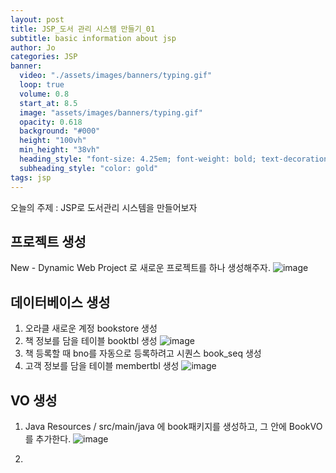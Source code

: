 ```yaml
---
layout: post
title: JSP_도서 관리 시스템 만들기_01
subtitle: basic information about jsp
author: Jo 
categories: JSP
banner:
  video: "./assets/images/banners/typing.gif"
  loop: true
  volume: 0.8
  start_at: 8.5
  image: "assets/images/banners/typing.gif"
  opacity: 0.618
  background: "#000"
  height: "100vh"
  min_height: "38vh"
  heading_style: "font-size: 4.25em; font-weight: bold; text-decoration: underline"
  subheading_style: "color: gold"
tags: jsp
---
```


오늘의 주제 : JSP로 도서관리 시스템을 만들어보자

## 프로젝트 생성
New - Dynamic Web Project 로 새로운 프로젝트를 하나 생성해주자.
![image](https://github.com/CheeseYoung/Cheeseyoung.github.io/assets/132384527/f3d34e8a-1b1b-4a8a-97bd-79eacd6891ef)

## 데이터베이스 생성
1. 오라클 새로운 계정 bookstore 생성
2. 책 정보를 담을 테이블 booktbl 생성
![image](https://github.com/CheeseYoung/Cheeseyoung.github.io/assets/132384527/1931f5c8-3ea0-4f50-be4b-bedc57060c8f)
3. 책 등록할 때 bno를 자동으로 등록하려고 시퀀스 book_seq 생성
4. 고객 정보를 담을 테이블 membertbl 생성
![image](https://github.com/CheeseYoung/Cheeseyoung.github.io/assets/132384527/e003df36-60a9-47c6-b998-3644ef214a1e)

## VO 생성
1. Java Resources / src/main/java 에 book패키지를 생성하고, 그 안에 BookVO를 추가한다.
![image](https://github.com/CheeseYoung/Cheeseyoung.github.io/assets/132384527/67529d49-c2f5-4150-894e-5b282cda0106)

2. 












